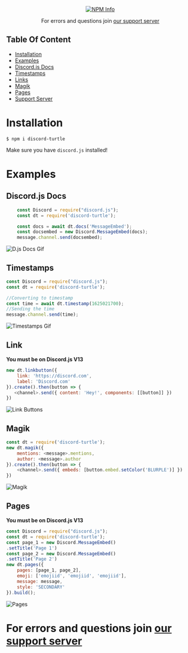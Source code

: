<div align="center">
  <p>
    <a href="https://nodei.co/npm/discord-turtle
/"><img src="https://nodei.co/npm/discord-turtle.png?downloads=true&stars=true" alt="NPM Info" /></a>
  </p>
</div>

<div align="center">
 <p>For errors and questions join <a href="https://discord.gg/5Wutrs8s4s">our support server</a></p>
</div>

## Table Of Content

- [Installation](#installation)
- [Examples](#examples)
- [Discord.js Docs](#discordjs-docs)
- [Timestamps](#Timestamps)
- [Links](#link)
- [Magik](#magik)
- [Pages](#pages)
- [Support Server](https://discord.gg/5Wutrs8s4s)

# Installation
```
$ npm i discord-turtle
```
Make sure you have `discord.js` installed!

# Examples
## Discord.js Docs
```js
    const Discord = require("discord.js");
    const dt = require('discord-turtle');

    const docs = await dt.docs('MessageEmbed');
    const docsembed = new Discord.MessageEmbed(docs);
    message.channel.send(docsembed);
```
![D.js Docs Gif](https://cdn.tixte.com/uploads/turtlepaw.is-from.space/kqabjya4e9a.gif)

## Timestamps
```js
const Discord = require("discord.js");
const dt = require('discord-turtle');

//Converting to timestamp
const time = await dt.timestamp(1625021700);
//Sending the time
message.channel.send(time);
```
![Timestamps Gif](https://cdn.tixte.com/uploads/turtlepaw.is-from.space/kqiw9knk59a.gif)
## Link
__You must be on Discord.js V13__
```js
new dt.linkbutton({
    link: 'https://discord.com',
    label: 'Discord.com'
}).create().then(button => {
   <channel>.send({ content: 'Hey!', components: [[button]] })
})
```
![Link Buttons](https://cdn.tixte.com/uploads/turtlepaw.is-from.space/kr5kr47b99a.png)
## Magik
```js
const dt = require('discord-turtle');
new dt.magik({
    mentions: <message>.mentions,
    author: <message>.author
}).create().then(button => {
    <channel>.send({ embeds: [button.embed.setColor('BLURPLE')] })
})
```
![Magik](https://cdn.tixte.com/uploads/turtlepaw.is-from.space/kr5kse1vx9a.png)
## Pages
__You must be on Discord.js V13__
```js
const Discord = require("discord.js");
const dt = require('discord-turtle');
const page_1 = new Discord.MessageEmbed()
.setTitle('Page 1')
const page_2 = new Discord.MessageEmbed()
.setTitle('Page 2')
new dt.pages({
    pages: [page_1, page_2],
    emoji: ['emojiid', 'emojiid', 'emojiid'],
    message: message,
    style: 'SECONDARY'
}).build();
```
![Pages](https://cdn.tixte.com/uploads/turtlepaw.is-from.space/kr5kkhrz19a.gif)
# **For errors and questions join [our support server](https://discord.gg/5Wutrs8s4s)**